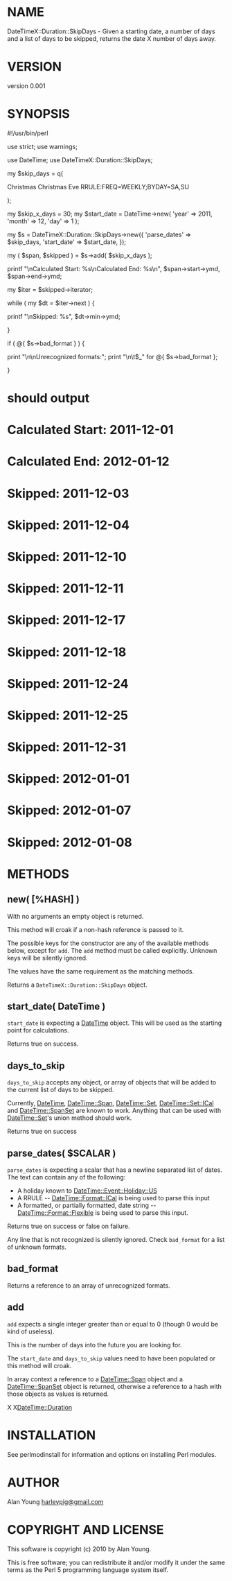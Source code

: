 # NAME

DateTimeX::Duration::SkipDays - Given a starting date, a number of days and a list of days to be skipped, returns the date X number of days away.

# VERSION

version 0.001

# SYNOPSIS

 #!/usr/bin/perl

 use strict;
 use warnings;

 use DateTime;
 use DateTimeX::Duration::SkipDays;

 my $skip_days = q(

 Christmas
 Christmas Eve
 RRULE:FREQ=WEEKLY;BYDAY=SA,SU

 );

 my $skip_x_days = 30;
 my $start_date  = DateTime->new( 'year' => 2011, 'month' => 12, 'day' => 1 );

 my $s = DateTimeX::Duration::SkipDays->new({
   'parse_dates'  => $skip_days,
   'start_date'   => $start_date,
 });

 my ( $span, $skipped ) = $s->add( $skip_x_days );

 printf "\nCalculated Start: %s\nCalculated End:  %s\n", $span->start->ymd, $span->end->ymd;

 my $iter = $skipped->iterator;

 while ( my $dt = $iter->next ) {

   printf "\nSkipped: %s", $dt->min->ymd;

 }

 if ( @{ $s->bad_format } ) {

   print "\n\nUnrecognized formats:";
   print "\n\t$_" for @{ $s->bad_format };

 }

 # should output

 # Calculated Start: 2011-12-01
 # Calculated End:  2012-01-12

 # Skipped: 2011-12-03
 # Skipped: 2011-12-04
 # Skipped: 2011-12-10
 # Skipped: 2011-12-11
 # Skipped: 2011-12-17
 # Skipped: 2011-12-18
 # Skipped: 2011-12-24
 # Skipped: 2011-12-25
 # Skipped: 2011-12-31
 # Skipped: 2012-01-01
 # Skipped: 2012-01-07
 # Skipped: 2012-01-08

# METHODS

## new( [\%HASH] )

With no arguments an empty object is returned.

This method will croak if a non-hash reference is passed to it.

The possible keys for the constructor are any of the available methods below,
except for `add`.  The `add` method must be called explicitly. Unknown keys
will be silently ignored.

The values have the same requirement as the matching methods.

Returns a `DateTimeX::Duration::SkipDays` object.

## start_date( DateTime )

`start_date` is expecting a [DateTime](http://search.cpan.org/perldoc?DateTime) object. This will be used as the
starting point for calculations.

Returns true on success.

## days_to_skip

`days_to_skip` accepts any object, or array of objects that will be added to the
current list of days to be skipped.

Currently, [DateTime](http://search.cpan.org/perldoc?DateTime), [DateTime::Span](http://search.cpan.org/perldoc?DateTime::Span), [DateTime::Set](http://search.cpan.org/perldoc?DateTime::Set),
[DateTime::Set::ICal](http://search.cpan.org/perldoc?DateTime::Set::ICal) and [DateTime::SpanSet](http://search.cpan.org/perldoc?DateTime::SpanSet) are known to work.  Anything
that can be used with [DateTime::Set](http://search.cpan.org/perldoc?DateTime::Set)'s union method should work.

Returns true on success

## parse_dates( $SCALAR )

`parse_dates` is expecting a scalar that has a newline separated list of
dates.  The text can contain any of the following:

- A holiday known to [DateTime::Event::Holiday::US](http://search.cpan.org/perldoc?DateTime::Event::Holiday::US)
- A RRULE -- [DateTime::Format::ICal](http://search.cpan.org/perldoc?DateTime::Format::ICal) is being used to parse this input
- A formatted, or partially formatted, date string --
[DateTime::Format::Flexible](http://search.cpan.org/perldoc?DateTime::Format::Flexible) is being used to parse this input.

Returns true on success or false on failure.

Any line that is not recognized is silently ignored.  Check `bad_format` for
a list of unknown formats.

## bad_format

Returns a reference to an array of unrecognized formats.

## add

`add` expects a single integer greater than or equal to 0 (though 0 would be
kind of useless).

This is the number of days into the future you are looking for.

The `start_date` and `days_to_skip` values need to have been populated or
this method will croak.

In array context a reference to a [DateTime::Span](http://search.cpan.org/perldoc?DateTime::Span) object and
a [DateTime::SpanSet](http://search.cpan.org/perldoc?DateTime::SpanSet) object is returned, otherwise a reference to a hash with
those objects as values is returned.

X<DateTime>
X<DateTime::Duration>

# INSTALLATION

See perlmodinstall for information and options on installing Perl modules.

# AUTHOR

Alan Young <harleypig@gmail.com>

# COPYRIGHT AND LICENSE

This software is copyright (c) 2010 by Alan Young.

This is free software; you can redistribute it and/or modify it under
the same terms as the Perl 5 programming language system itself.